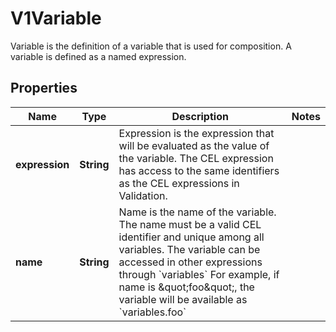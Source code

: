 

# V1Variable

Variable is the definition of a variable that is used for composition. A variable is defined as a named expression.

## Properties

| Name | Type | Description | Notes |
|------------ | ------------- | ------------- | -------------|
|**expression** | **String** | Expression is the expression that will be evaluated as the value of the variable. The CEL expression has access to the same identifiers as the CEL expressions in Validation. |  |
|**name** | **String** | Name is the name of the variable. The name must be a valid CEL identifier and unique among all variables. The variable can be accessed in other expressions through &#x60;variables&#x60; For example, if name is \&quot;foo\&quot;, the variable will be available as &#x60;variables.foo&#x60; |  |



